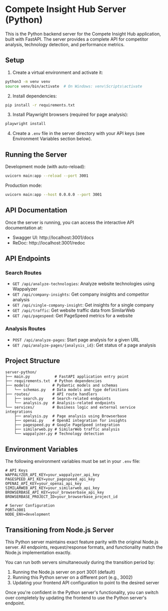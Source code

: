 # Compete Insight Hub Server (Python)

This is the Python backend server for the Compete Insight Hub application, built with FastAPI. The server provides a complete API for competitor analysis, technology detection, and performance metrics.

## Setup

1. Create a virtual environment and activate it:

```bash
python3 -m venv venv
source venv/bin/activate  # On Windows: venv\Scripts\activate
```

2. Install dependencies:

```bash
pip install -r requirements.txt
```

3. Install Playwright browsers (required for page analysis):

```bash
playwright install
```

4. Create a `.env` file in the server directory with your API keys (see Environment Variables section below).

## Running the Server

Development mode (with auto-reload):

```bash
uvicorn main:app --reload --port 3001
```

Production mode:

```bash
uvicorn main:app --host 0.0.0.0 --port 3001
```

## API Documentation

Once the server is running, you can access the interactive API documentation at:

- Swagger UI: http://localhost:3001/docs
- ReDoc: http://localhost:3001/redoc

## API Endpoints

### Search Routes

- `GET /api/analyze-technologies`: Analyze website technologies using Wappalyzer
- `GET /api/company-insights`: Get company insights and competitor analysis
- `GET /api/single-company-insight`: Get insights for a single company
- `GET /api/traffic`: Get website traffic data from SimilarWeb
- `GET /api/pagespeed`: Get PageSpeed metrics for a website

### Analysis Routes

- `POST /api/analyze-pages`: Start page analysis for a given URL
- `GET /api/analyze-pages/{analysis_id}`: Get status of a page analysis

## Project Structure

```
server-python/
├── main.py           # FastAPI application entry point
├── requirements.txt  # Python dependencies
├── models/          # Pydantic models and schemas
│   └── schemas.py   # Data models and type definitions
├── routes/          # API route handlers
│   ├── search.py    # Search-related endpoints
│   └── analysis.py  # Analysis-related endpoints
└── services/        # Business logic and external service integrations
    ├── analysis.py  # Page analysis using Browserbase
    ├── openai.py    # OpenAI integration for insights
    ├── pagespeed.py # Google PageSpeed integration
    ├── similarweb.py # SimilarWeb traffic analysis
    └── wappalyzer.py # Technology detection
```

## Environment Variables

The following environment variables must be set in your `.env` file:

```
# API Keys
WAPPALYZER_API_KEY=your_wappalyzer_api_key
PAGESPEED_API_KEY=your_pagespeed_api_key
OPENAI_API_KEY=your_openai_api_key
SIMILARWEB_API_KEY=your_similarweb_api_key
BROWSERBASE_API_KEY=your_browserbase_api_key
BROWSERBASE_PROJECT_ID=your_browserbase_project_id

# Server Configuration
PORT=3001
NODE_ENV=development
```

## Transitioning from Node.js Server

This Python server maintains exact feature parity with the original Node.js server. All endpoints, request/response formats, and functionality match the Node.js implementation exactly.

You can run both servers simultaneously during the transition period by:

1. Running the Node.js server on port 3001 (default)
2. Running this Python server on a different port (e.g., 3002)
3. Updating your frontend API configuration to point to the desired server

Once you're confident in the Python server's functionality, you can switch over completely by updating the frontend to use the Python server's endpoint.
